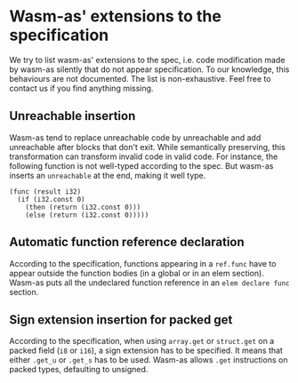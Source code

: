 # Wasm-as' extensions to the specification
We try to list wasm-as' extensions to the spec, i.e. code modification made by
wasm-as silently that do not appear specification. To our knowledge, this
behaviours are not documented. The list is non-exhaustive. Feel free to contact
us if you find anything missing.

## Unreachable insertion
Wasm-as tend to replace unreachable code by unreachable and add unreachable
after blocks that don't exit. While semantically preserving, this transformation
can transform invalid code in valid code. For instance, the following function
is not well-typed according to the spec. But wasm-as inserts an `unreachable` at
the end, making it well type.

```wasm
(func (result i32)
  (if (i32.const 0)
    (then (return (i32.const 0)))
    (else (return (i32.const 0)))))
```

## Automatic function reference declaration
According to the specification, functions appearing in a `ref.func` have to
appear outside the function bodies (in a global or in an elem section). Wasm-as
puts all the undeclared function reference in an `elem declare func` section.

## Sign extension insertion for packed get
According to the specification, when using `array.get` or `struct.get` on a
packed field (`i8` or `i16`), a sign extension has to be specified. It means
that either `.get_u` or `.get_s` has to be used. Wasm-as allows `.get`
instructions on packed types, defaulting to unsigned.
